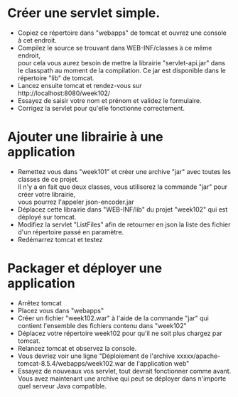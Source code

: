 
# Créer une servlet simple.

* Copiez ce répertoire dans "webapps" de tomcat et ouvrez une console à cet endroit.
* Compilez le source se trouvant dans WEB-INF/classes à ce même endroit,  
pour cela vous aurez besoin de mettre la librairie "servlet-api.jar" dans le classpath au moment de la compilation. Ce jar est disponible dans le répertoire "lib" de tomcat.
* Lancez ensuite tomcat et rendez-vous sur http://localhost:8080/week102/
* Essayez de saisir votre nom et prénom et validez le formulaire.
* Corrigez la servlet pour qu'elle fonctionne correctement.

# Ajouter une librairie à une application

* Remettez vous dans "week101" et créer une archive "jar" avec toutes les classes de ce projet.  
Il n'y a en fait que deux classes, vous utiliserez la commande "jar" pour créer votre librairie,  
vous pourrez l'appeler json-encoder.jar
* Déplacez cette librairie dans "WEB-INF/lib" du projet "week102" qui est déployé sur tomcat.
* Modifiez la servlet "ListFiles" afin de retourner en json la liste des fichier d'un répertoire passé en paramètre.
* Redémarrez tomcat et testez

# Packager et déployer une application

* Arrêtez tomcat
* Placez vous dans "webapps"
* Créer un fichier "week102.war" à l'aide de la commande "jar" qui contient l'ensemble des fichiers contenu dans "week102"
* Déplacez votre répertoire week102 pour qu'il ne soit plus chargez par tomcat.
* Relancez tomcat et observez la console.
* Vous devriez voir une ligne "Déploiement de l'archive xxxxx/apache-tomcat-8.5.4/webapps/week102.war de l'application web"
* Essayez de nouveaux vos servlet, tout devrait fonctionner comme avant.  
Vous avez maintenant une archive qui peut se déployer dans n'importe quel serveur Java compatible.

